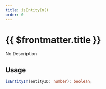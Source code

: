 ```yaml
---
title: isEntityIn()
order: 0
---
```


# {{ $frontmatter.title }}

No Description

## Usage

```ts
isEntityIn(entityID: number): boolean;
```
